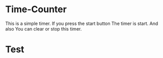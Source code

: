 # Time-Counter
This is a simple timer. If you press the start button The timer is start. And also You can clear or stop this timer. 
# Test
